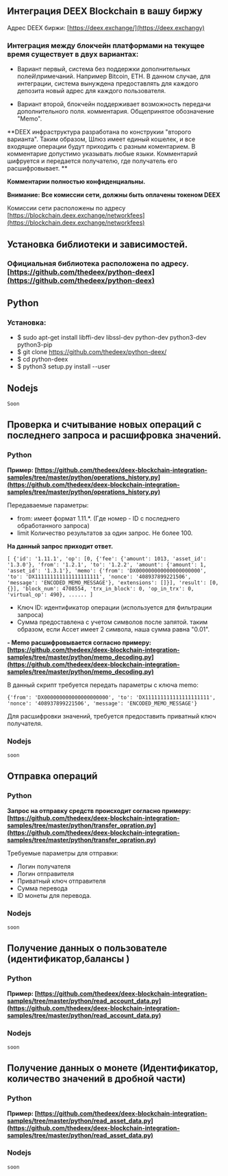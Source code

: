 ## **Интеграция DEEX Blockchain в вашу биржу**

Адрес DEEX биржи: [https://deex.exchange/](https://deex.exchangу)




### Интеграция между блокчейн платформами на текущее время существует в двух вариантах:

- Вариант первый, система без поддержки дополнительных полей\примечаний. Например Bitcoin, ETH. В данном случае, для интеграции, система вынуждена предоставлять для каждого депозита новый адрес для каждого пользователя.

- Вариант второй, блокчейн поддерживает возможность передачи дополнительного поля. комментария. Общепринятое обозначение "Memo".

**DEEX инфраструктура разработана по конструкии "второго варианта". Таким образом, Шлюз имеет единый кошелек, и все входящие операции будут приходить с разным коментарием. В комментарие допустимо указывать любые языки.  Комментарий шифруется и передается получателю, где получатель его расшифровывает. **

**Комментарии полностью конфиденциальны.**

**Внимание: Все комиссии сети, должны быть оплачены токеном DEEX**

Комиссии сети расположены по адресу [https://blockchain.deex.exchange/networkfees](https://blockchain.deex.exchange/networkfees)

## Установка библиотеки и зависимостей.

### Официальная библиотека расположена по адресу. [https://github.com/thedeex/python-deex](https://github.com/thedeex/python-deex)

## Python

### Установка: 

- $ sudo apt-get install libffi-dev libssl-dev python-dev python3-dev python3-pip
- $ git clone https://github.com/thedeex/python-deex/
- $ cd python-deex
- $ python3 setup.py install --user

##  Nodejs

``Soon``

## Проверка и считывание новых операций с последнего запроса и расшифровка значений.

### Python

**Пример:  [https://github.com/thedeex/deex-blockchain-integration-samples/tree/master/python/operations_history.py](https://github.com/thedeex/deex-blockchain-integration-samples/tree/master/python/operations_history.py)**

Передаваемые параметры:

- from: имеет формат 1.11.*. (Где номер - ID с последнего обработанного запроса)
- limit Количество результатов за один запрос. Не более 100.

**На данный запрос приходит ответ.**

``[
{'id': '1.11.1', 'op': [0, {'fee': {'amount': 1013, 'asset_id': '1.3.0'}, 'from': '1.2.1', 'to': '1.2.2', 'amount': {'amount': 1, 'asset_id': '1.3.1'}, 'memo': {'from': 'DX000000000000000000000', 'to': 'DX111111111111111111111', 'nonce': '408937899221506', 'message': 'ENCODED_MEMO_MESSAGE'}, 'extensions': []}], 'result': [0, {}], 'block_num': 4708554, 'trx_in_block': 0, 'op_in_trx': 0, 'virtual_op': 490},
......
]``


- Ключ ID: идентификатор операции (используется для фильтрации запроса)
- Сумма предоставлена с учетом символов после запятой. таким образом, если Ассет имеет 2 символа, наша сумма равна "0.01".

**- Memo расшифровывается согласно примеру: [https://github.com/thedeex/deex-blockchain-integration-samples/tree/master/python/memo_decoding.py](https://github.com/thedeex/deex-blockchain-integration-samples/tree/master/python/memo_decoding.py)**

В данный скрипт требуется передать параметры с ключа memo:


``{'from': 'DX000000000000000000000', 'to': 'DX111111111111111111111', 'nonce': '408937899221506', 'message': 'ENCODED_MEMO_MESSAGE'}``

Для расшифровки значений, требуется предоставить приватный ключ получателя.

### Nodejs
``soon``

## Отправка операций

### Python


**Запрос на отправку средств происходит согласно примеру: [https://github.com/thedeex/deex-blockchain-integration-samples/tree/master/python/transfer_opration.py](https://github.com/thedeex/deex-blockchain-integration-samples/tree/master/python/transfer_opration.py)**

Требуемые параметры для отправки:

 - Логин получателя
 - Логин отправителя
 - Приватный ключ отправителя
 - Сумма перевода
 - ID монеты для перевода.
 
### Nodejs
``soon``


## Получение данных о пользователе (идентификатор,балансы )

### Python

**Пример: [https://github.com/thedeex/deex-blockchain-integration-samples/tree/master/python/read_account_data.py](https://github.com/thedeex/deex-blockchain-integration-samples/tree/master/python/read_account_data.py)**

### Nodejs
``soon``


## Получение данных о монете (Идентификатор, количество значений в дробной части)

### Python

**Пример: [https://github.com/thedeex/deex-blockchain-integration-samples/tree/master/python/read_asset_data.py](https://github.com/thedeex/deex-blockchain-integration-samples/tree/master/python/read_asset_data.py)**

### Nodejs
``soon``
